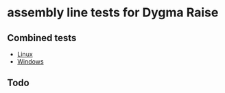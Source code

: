 # assembly line tests for Dygma Raise

## Combined tests

* [Linux](https://dygma-chrysalis.s3.eu-west-3.amazonaws.com/assembly_tests/dist/combined_tests)
* [Windows](https://dygma-chrysalis.s3.eu-west-3.amazonaws.com/assembly_tests/dist/combined_tests.exe)

## Todo


